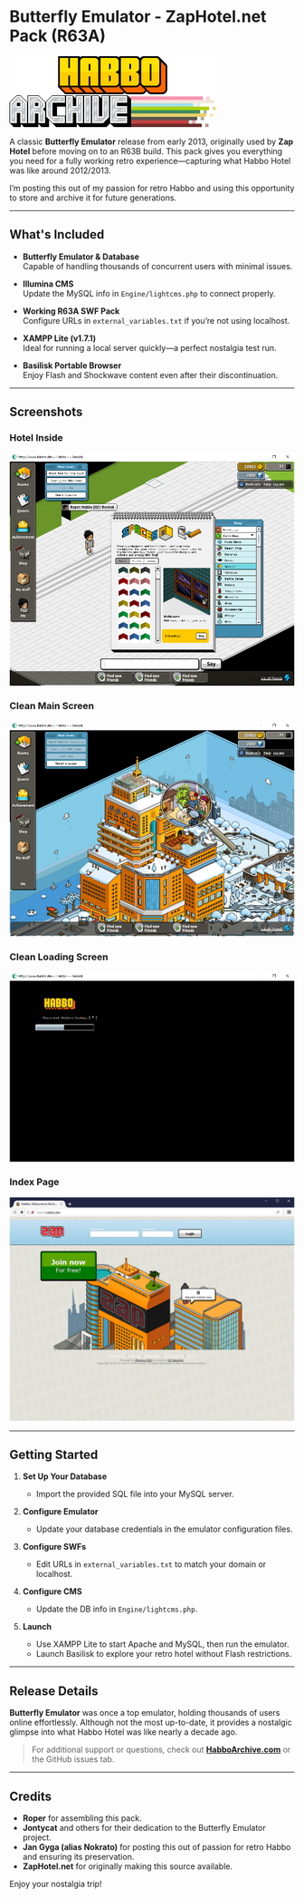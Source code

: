 # Butterfly Emulator - ZapHotel.net Pack (R63A)

![Logo](https://raw.githubusercontent.com/Nokrato/Zap-Hotel/refs/heads/main/bin/SIwL22j.gif?token=GHSAT0AAAAAAC7XIRGTOEUJ4PIY4SW54H6WZ7ZBK6A)

A classic **Butterfly Emulator** release from early 2013, originally used by **Zap Hotel** before moving on to an R63B build. This pack gives you everything you need for a fully working retro experience—capturing what Habbo Hotel was like around 2012/2013.

I’m posting this out of my passion for retro Habbo and using this opportunity to store and archive it for future generations.

---

## What's Included

- **Butterfly Emulator & Database**  
  Capable of handling thousands of concurrent users with minimal issues.

- **Illumina CMS**  
  Update the MySQL info in `Engine/lightcms.php` to connect properly.

- **Working R63A SWF Pack**  
  Configure URLs in `external_variables.txt` if you’re not using localhost.

- **XAMPP Lite (v1.7.1)**  
  Ideal for running a local server quickly—a perfect nostalgia test run.

- **Basilisk Portable Browser**  
  Enjoy Flash and Shockwave content even after their discontinuation.

---

## Screenshots

### Hotel Inside
![Hotel Inside](https://raw.githubusercontent.com/Nokrato/Zap-Hotel/refs/heads/main/bin/87BvYrp.png?token=GHSAT0AAAAAAC7XIRGSOXQWKJFUGKTC7CISZ7ZBKBA)

### Clean Main Screen
![Clean Main Screen](https://raw.githubusercontent.com/Nokrato/Zap-Hotel/refs/heads/main/bin/RmRwznt.png?token=GHSAT0AAAAAAC7XIRGTJNGEB4X554JVPR7OZ7ZBKLA)

### Clean Loading Screen
![Clean Loading Screen](https://raw.githubusercontent.com/Nokrato/Zap-Hotel/refs/heads/main/bin/Y1RXra4.png?token=GHSAT0AAAAAAC7XIRGSS56SD3XZZ3JKG6KSZ7ZBLEA)

### Index Page
![Index Page](https://raw.githubusercontent.com/Nokrato/Zap-Hotel/refs/heads/main/bin/lhrKhid.png)

---

## Getting Started

1. **Set Up Your Database**  
   - Import the provided SQL file into your MySQL server.

2. **Configure Emulator**  
   - Update your database credentials in the emulator configuration files.

3. **Configure SWFs**  
   - Edit URLs in `external_variables.txt` to match your domain or localhost.

4. **Configure CMS**  
   - Update the DB info in `Engine/lightcms.php`.

5. **Launch**  
   - Use XAMPP Lite to start Apache and MySQL, then run the emulator.  
   - Launch Basilisk to explore your retro hotel without Flash restrictions.

---

## Release Details

**Butterfly Emulator** was once a top emulator, holding thousands of users online effortlessly. Although not the most up-to-date, it provides a nostalgic glimpse into what Habbo Hotel was like nearly a decade ago.

> For additional support or questions, check out **[HabboArchive.com](https://www.habboarchive.com)** or the GitHub issues tab.

---

## Credits

- **Roper** for assembling this pack.  
- **Jontycat** and others for their dedication to the Butterfly Emulator project.  
- **Jan Gyga (alias Nokrato)** for posting this out of passion for retro Habbo and ensuring its preservation.  
- **ZapHotel.net** for originally making this source available.

Enjoy your nostalgia trip!
